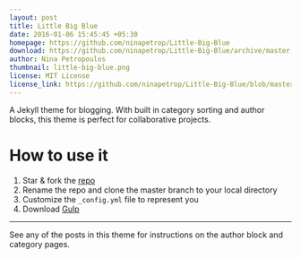 ```yaml
---
layout: post
title: Little Big Blue
date: 2016-01-06 15:45:45 +05:30
homepage: https://github.com/ninapetrop/Little-Big-Blue
download: https://github.com/ninapetrop/Little-Big-Blue/archive/master.zip
author: Nina Petropoulos
thumbnail: little-big-blue.png
license: MIT License
license_link: https://github.com/ninapetrop/Little-Big-Blue/blob/master/license.txt
---
```


A Jekyll theme for blogging. With built in category sorting and author
blocks,  this theme is perfect for collaborative projects.

# How to use it
1. Star & fork the [repo][repo]
2. Rename the repo and clone the master branch to your local directory
3. Customize the `_config.yml` file to represent you
4. Download [Gulp][Gulp]

* * *
See any of the posts in this theme for instructions on the author block
and category pages.

[repo]: http://github.com/ninapetrop/Jekyll-Testing-Site
[Gulp]: https://github.com/gulpjs/gulp/blob/master/docs/getting-started.md
